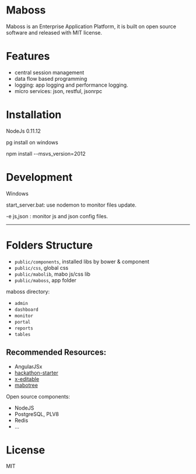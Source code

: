 Maboss
======

Maboss is an Enterprise Application Platform, it is built on open source software and released with MIT license.

Features
========

- central session management
- data flow based programming
- logging: app logging and performance logging.
- micro services: json, restful, jsonrpc


Installation
=======

NodeJs 0.11.12

pg install on windows

npm install --msvs_version=2012

Development
===========

Windows

start_server.bat: use nodemon to monitor files update.

-e js,json : monitor js and json config files.


----

Folders Structure
==============

- `public/components`, installed libs by bower & component
- `public/css`, global css
- `public/mabolib`, mabo js/css lib
- `public/maboss`, app folder

maboss directory:

- `admin`
- `dashboard`
- `monitor`
- `portal`
- `reports`
- `tables`

## Recommended Resources:

- AngularJSx
- [hackathon-starter](https://github.com/sahat/hackathon-starter "hackathon-starter")
- [x-editable](http://vitalets.github.io/x-editable/ "x-editable") 
- [mabotree](https://github.com/mabotech/mabotree)

Open source components: 

- NodeJS
- PostgreSQL, PLV8
- Redis
- ...



License
=======

MIT